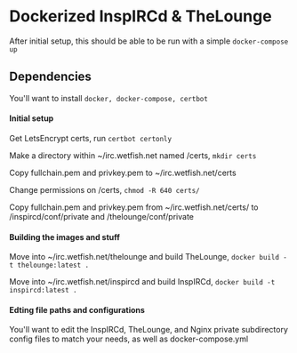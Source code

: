 # Dockerized InspIRCd & TheLounge

After initial setup, this should be able to be run with a simple ``docker-compose up``

## Dependencies
You'll want to install ``docker, docker-compose, certbot``

#### Initial setup
Get LetsEncrypt certs, run ``certbot certonly``

Make a directory within ~/irc.wetfish.net named /certs, ``mkdir certs``

Copy fullchain.pem and privkey.pem to ~/irc.wetfish.net/certs

Change permissions on /certs, ``chmod -R 640 certs/``

Copy fullchain.pem and privkey.pem from ~/irc.wetfish.net/certs/ to /inspircd/conf/private and /thelounge/conf/private

#### Building the images and stuff

Move into ~/irc.wetfish.net/thelounge and build TheLounge, ``docker build -t thelounge:latest .``

Move into ~/irc.wetfish.net/inspircd and build InspIRCd, ``docker build -t inspircd:latest .``

#### Edting file paths and configurations

You'll want to edit the InspIRCd, TheLounge, and Nginx private subdirectory config files to match your needs, as well as docker-compose.yml
